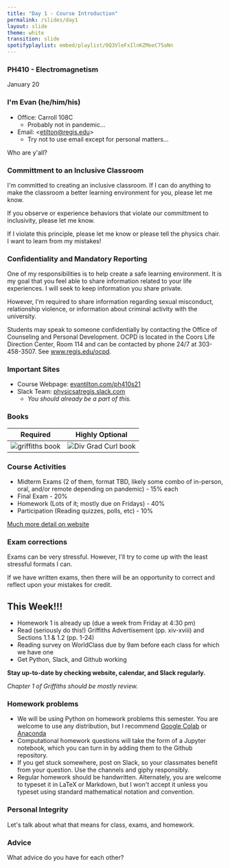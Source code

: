 ```yaml
---
title: "Day 1 - Course Introduction"
permalink: /slides/day1
layout: slide
theme: white
transition: slide
spotifyplaylist: embed/playlist/0Q3VleFxIlnKZMoeC75aNn
---
```


<section data-markdown="">
	
### PH410 - Electromagnetism

January 20
<!--this doesn't work... {% include spotifyplaylist.html id=page.spotifyplaylist %}-->
</section>


<section data-markdown="">

### I'm Evan (he/him/his)

- Office: Carroll 108C
    - Probably not in pandemic...
- Email: &lt;etilton@regis.edu&gt;
    - Try not to use email except for personal matters...

Who are y'all?

</section>

<section data-markdown="">

### Committment to an Inclusive Classroom

I'm committed to creating an inclusive classroom.  If I can do anything to make the classroom a better learning environment for you, please let me know.

If you observe or experience behaviors that violate our committment to inclusivity, please let me know.

If I violate this principle, please let me know or please tell the physics chair. I want to learn from my mistakes!

</section>

<section data-markdown="">

### Confidentiality and Mandatory Reporting

One of my responsibilities is to help create a safe learning environment. It is my goal that you feel able to share information related to your life experiences. I will seek to keep information you share private.

However, I'm required to share information regarding sexual misconduct, relationship violence, or information about criminal activity with the university.

Students may speak to someone confidentially by contacting the Office of Counseling and Personal Development. OCPD is located in the Coors Life Direction Center, Room 114 and can be contacted by phone 24/7 at 303-458-3507. See www.regis.edu/ocpd.

</section>

<section data-markdown="">
	
### Important Sites

* Course Webpage: [evantilton.com/ph410s21](http://evantilton.com/ph410s21)
* Slack Team: [physicsatregis.slack.com](http://physicsatregis.slack.com)
  * *You should already be a part of this.*

</section>

<section data-markdown="">

### Books

| Required | Highly Optional |
| :---: | :---: |
| ![griffiths book](../images/griffiths.png "griffiths book") | ![Div Grad Curl book](../images/divgradcurl.jpg "Div Grad Curl book") |

</section>



<section data-markdown="">

### Course Activities
* Midterm Exams (2 of them, format TBD, likely some combo of in-person, oral, and/or remote depending on pandemic) - 15% each
* Final Exam  - 20%
* Homework (Lots of it; mostly due on Fridays) - 40%
* Participation (Reading quizzes, polls, etc) - 10%

[Much more detail on website](http://evantilton.com/ph410s21)

</section>


<section data-markdown="">
	
### Exam corrections

Exams can be very stressful. However, I'll try to come up with the least stressful formats I can.

If we have written exams, then there will be an opportunity to correct and reflect upon your mistakes for credit.
</section>

<section data-markdown="">

## This Week!!!

* Homework 1 is already up (due a week from Friday at 4:30 pm)
* Read (seriously do this!) Griffiths Advertisement (pp. xiv-xviii) and Sections 1.1 & 1.2 (pp. 1-24)
* Reading survey on WorldClass due by 9am before each class for which we have one
* Get Python, Slack, and Github working

**Stay up-to-date by checking website, calendar, and Slack regularly.**

*Chapter 1 of Griffiths should be mostly review.*

</section>

<section data-markdown="">

### Homework problems

* We will be using Python on homework problems this semester. You are welcome to use any distribution, but I recommend [Google Colab](https://colab.research.google.com) or [Anaconda](https://www.continuum.io/downloads)
* Computational homework questions will take the form of a Jupyter notebook, which you can turn in by adding them to the Github repository.
* If you get stuck somewhere, post on Slack, so your classmates benefit from your question. Use the channels and giphy responsibly.
* Regular homework should be handwritten. Alternately, you are welcome to typeset it in LaTeX or Markdown, but I won't accept it unless you typeset using standard mathematical notation and convention.

</section>

<section data-markdown="">
	
### Personal Integrity

Let's talk about what that means for class, exams, and homework.

</section>

<section data-markdown="">
	
### Advice 

What advice do you have for each other?

</section>


